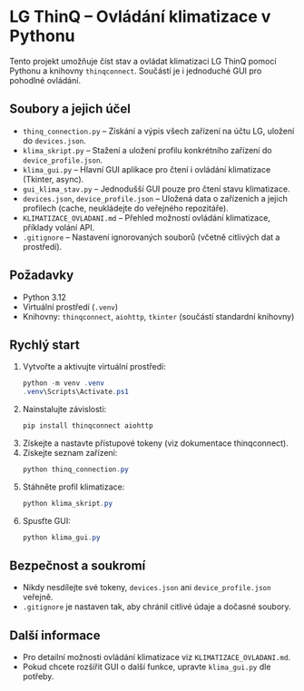 
# LG ThinQ – Ovládání klimatizace v Pythonu

Tento projekt umožňuje číst stav a ovládat klimatizaci LG ThinQ pomocí Pythonu a knihovny `thinqconnect`. Součástí je i jednoduché GUI pro pohodlné ovládání.

## Soubory a jejich účel

- `thinq_connection.py` – Získání a výpis všech zařízení na účtu LG, uložení do `devices.json`.
- `klima_skript.py` – Stažení a uložení profilu konkrétního zařízení do `device_profile.json`.
- `klima_gui.py` – Hlavní GUI aplikace pro čtení i ovládání klimatizace (Tkinter, async).
- `gui_klima_stav.py` – Jednodušší GUI pouze pro čtení stavu klimatizace.
- `devices.json`, `device_profile.json` – Uložená data o zařízeních a jejich profilech (cache, neukládejte do veřejného repozitáře).
- `KLIMATIZACE_OVLADANI.md` – Přehled možností ovládání klimatizace, příklady volání API.
- `.gitignore` – Nastavení ignorovaných souborů (včetně citlivých dat a prostředí).

## Požadavky

- Python 3.12
- Virtuální prostředí (`.venv`)
- Knihovny: `thinqconnect`, `aiohttp`, `tkinter` (součástí standardní knihovny)

## Rychlý start

1. Vytvořte a aktivujte virtuální prostředí:
   ```powershell
   python -m venv .venv
   .venv\Scripts\Activate.ps1
   ```
2. Nainstalujte závislosti:
   ```powershell
   pip install thinqconnect aiohttp
   ```
3. Získejte a nastavte přístupové tokeny (viz dokumentace thinqconnect).
4. Získejte seznam zařízení:
   ```powershell
   python thinq_connection.py
   ```
5. Stáhněte profil klimatizace:
   ```powershell
   python klima_skript.py
   ```
6. Spusťte GUI:
   ```powershell
   python klima_gui.py
   ```

## Bezpečnost a soukromí

- Nikdy nesdílejte své tokeny, `devices.json` ani `device_profile.json` veřejně.
- `.gitignore` je nastaven tak, aby chránil citlivé údaje a dočasné soubory.

## Další informace

- Pro detailní možnosti ovládání klimatizace viz `KLIMATIZACE_OVLADANI.md`.
- Pokud chcete rozšířit GUI o další funkce, upravte `klima_gui.py` dle potřeby.
